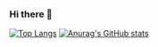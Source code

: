 ### Hi there 👋

[![Top Langs](https://github-readme-stats.vercel.app/api/top-langs/?username=thremulant)](https://github.com/anuraghazra/github-readme-stats)
[![Anurag's GitHub stats](https://github-readme-stats.vercel.app/api?username=thremulant)](https://github.com/anuraghazra/github-readme-stats)
<!--
**Thremulant/Thremulant** is a ✨ _special_ ✨ repository because its `README.md` (this file) appears on your GitHub profile.

Here are some ideas to get you started:

- 🔭 I’m currently working on ...
- 🌱 I’m currently learning ...
- 👯 I’m looking to collaborate on ...
- 🤔 I’m looking for help with ...
- 💬 Ask me about ...
- 📫 How to reach me: ...
- 😄 Pronouns: ...
- ⚡ Fun fact: ...
-->
